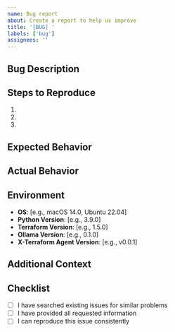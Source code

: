 ```yaml
---
name: Bug report
about: Create a report to help us improve
title: '[BUG] '
labels: ['bug']
assignees: ''
---
```


## Bug Description
<!-- A clear and concise description of what the bug is -->

## Steps to Reproduce
1. 
2. 
3. 

## Expected Behavior
<!-- A clear and concise description of what you expected to happen -->

## Actual Behavior
<!-- A clear and concise description of what actually happened -->

## Environment
- **OS**: [e.g., macOS 14.0, Ubuntu 22.04]
- **Python Version**: [e.g., 3.9.0]
- **Terraform Version**: [e.g., 1.5.0]
- **Ollama Version**: [e.g., 0.1.0]
- **X-Terraform Agent Version**: [e.g., v0.0.1]

## Additional Context
<!-- Add any other context about the problem here, including logs, screenshots, etc. -->

## Checklist
- [ ] I have searched existing issues for similar problems
- [ ] I have provided all requested information
- [ ] I can reproduce this issue consistently 